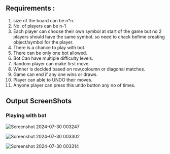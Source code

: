 ## Requirements :
1) size of the board can be n*n.
2) No. of players can be n-1
3) Each player can choose their own symbol at start of the game but no 2 players should have the same symbol. so need to chack befime creating object/symbol for the player. 
4) There is a chance to play with bot.
5) There can be only one bot allowed.
6) Bot Can have multiple difficulty levels.
7) Random player can make first move.
8) Winner is decided based on row,coloumn or diagonal matches.
9) Game can end if any one wins or draws.
10) Player can able to UNDO their moves.
11) Anyone player can press this undo button any no of times.


## Output ScreenShots

### Playing with bot

![Screenshot 2024-07-30 003247](https://github.com/user-attachments/assets/f648d9d2-dc5a-43cc-9e36-7d82ee5fb644)

![Screenshot 2024-07-30 003302](https://github.com/user-attachments/assets/833fd67a-bb47-4e1f-b3b7-e62fcdc6221d)

![Screenshot 2024-07-30 003314](https://github.com/user-attachments/assets/c9da0086-226d-4906-a120-a6370ff513a4)
